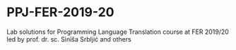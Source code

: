 # PPJ-FER-2019-20
Lab solutions for Programming Language Translation course at FER 2019/20 led by prof. dr. sc. Siniša Srbljić and others
